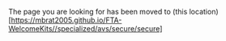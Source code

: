 The page you are looking for has been moved to (this location)[https://mbrat2005.github.io/FTA-WelcomeKits//specialized/avs/secure/secure]
